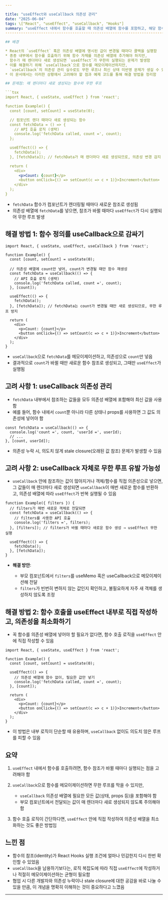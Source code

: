 ```yaml
---

title: "useEffect와 useCallback 의존성 관리"
date: "2025-06-04"
tags: \["React", "useEffect", "useCallback", "Hooks"]
summary: "useEffect 내에서 함수를 호출할 때 의존성 배열에 함수를 포함하고, 해당 함수를 useCallback으로 감싸며 발생할 수 있는 무한 루프 등 부작용을 정리합니다."
----------------------------------------------------------------------------------------------------------

## 배경

* React의 `useEffect` 훅은 의존성 배열에 명시된 값이 변경될 때마다 콜백을 실행함
* 종종 내부에서 함수를 호출하기 위해 함수 자체를 의존성 배열에 추가해야 하지만,
  함수가 매 렌더마다 새로 생성되면 `useEffect`가 무한히 실행되는 문제가 발생함
* 이를 해결하기 위해 `useCallback`으로 함수를 메모이제이션하지만,
  `useCallback`의 의존성 관리 실수로도 무한 루프나 최신 상태 미반영 문제가 생길 수 있음
* 이 문서에서는 이러한 상황에서 고려해야 할 점과 예제 코드를 통해 해결 방법을 정리함

## 문제점: 매 렌더마다 새로 생성되는 함수와 무한 루프

```tsx
import React, { useState, useEffect } from 'react';

function Example() {
  const [count, setCount] = useState(0);

  // 컴포넌트 렌더 때마다 새로 생성되는 함수
  const fetchData = () => {
    // API 호출 로직 (생략)
    console.log('fetchData called, count =', count);
  };

  useEffect(() => {
    fetchData();
  }, [fetchData]); // fetchData가 매 렌더마다 새로 생성되므로, 의존성 변경 감지 → 무한 루프

  return (
    <div>
      <p>Count: {count}</p>
      <button onClick={() => setCount(c => c + 1)}>Increment</button>
    </div>
  );
}
```

* `fetchData` 함수가 컴포넌트가 렌더링될 때마다 새로운 참조로 생성됨
* 의존성 배열에 `fetchData`를 넣으면, 참조가 바뀔 때마다 `useEffect`가 다시 실행되어 무한 루프 발생

## 해결 방법 1: 함수 정의를 useCallback으로 감싸기

```tsx
import React, { useState, useEffect, useCallback } from 'react';

function Example() {
  const [count, setCount] = useState(0);

  // 의존성 배열에 count만 넣어, count가 변경될 때만 함수 재생성
  const fetchData = useCallback(() => {
    // API 호출 로직 (생략)
    console.log('fetchData called, count =', count);
  }, [count]);

  useEffect(() => {
    fetchData();
  }, [fetchData]); // fetchData는 count가 변경될 때만 새로 생성되므로, 무한 루프 방지

  return (
    <div>
      <p>Count: {count}</p>
      <button onClick={() => setCount(c => c + 1)}>Increment</button>
    </div>
  );
}
```

* `useCallback`으로 `fetchData`를 메모이제이션하고, 의존성으로 `count`만 넣음
* 결과적으로 `count`가 바뀔 때만 새로운 함수 참조로 생성되고, 그때만 `useEffect`가 실행됨

## 고려 사항 1: useCallback 의존성 관리

* `fetchData` 내부에서 참조하는 값들을 모두 의존성 배열에 포함해야 최신 값을 사용함
* 예를 들어, 함수 내에서 `count`뿐 아니라 다른 상태나 props를 사용하면 그 값도 의존성에 넣어야 함

```tsx
const fetchData = useCallback(() => {
  console.log('count =', count, 'userId =', userId);
  // ...
}, [count, userId]);
```

* 의존성 누락 시, 의도치 않게 stale closure(오래된 값 참조) 문제가 발생할 수 있음

## 고려 사항 2: useCallback 자체로 무한 루프 유발 가능성

* `useCallback` 안에 참조하는 값이 많아지거나 객체/함수를 직접 의존성으로 넣으면,
  그 값들이 매 렌더마다 새로 생성되면 `useCallback`이 매번 새로운 함수를 반환하고,
  의존성 배열에 따라 `useEffect`가 반복 실행될 수 있음

```tsx
function Example({ filters }) {
  // filters가 매번 새로운 객체로 전달되면
  const fetchData = useCallback(() => {
    // filters를 사용한 API 호출
    console.log('filters =', filters);
  }, [filters]); // filters가 바뀔 때마다 새로운 함수 생성 → useEffect 무한 실행

  useEffect(() => {
    fetchData();
  }, [fetchData]);
}
```

* **해결 방안**:

  * 부모 컴포넌트에서 `filters`를 useMemo 혹은 useCallback으로 메모이제이션해 전달
  * `filters`가 빈번히 변하지 않는 값인지 확인하고, 불필요하게 자주 새 객체를 생성하지 않도록 조정

## 해결 방법 2: 함수 호출을 useEffect 내부로 직접 작성하고, 의존성을 최소화하기

* 꼭 함수를 의존성 배열에 넣어야 할 필요가 없다면, 함수 호출 로직을 `useEffect` 안에 직접 작성할 수 있음

```tsx
import React, { useState, useEffect } from 'react';

function Example() {
  const [count, setCount] = useState(0);

  useEffect(() => {
    // 의존성 배열에 함수 없이, 필요한 값만 넣기
    console.log('fetchData called, count =', count);
  }, [count]);

  return (
    <div>
      <p>Count: {count}</p>
      <button onClick={() => setCount(c => c + 1)}>Increment</button>
    </div>
  );
}
```

* 이 방법은 내부 로직이 단순할 때 유용하며, `useCallback` 없이도 의도치 않은 루프를 피할 수 있음

## 요약

1. `useEffect` 내에서 함수를 호출하려면, 함수 참조가 바뀔 때마다 실행되는 점을 고려해야 함
2. `useCallback`으로 함수를 메모이제이션하면 무한 루프를 막을 수 있지만,

   * `useCallback` 의존성 배열에 필요한 모든 값(상태, props 등)을 포함해야 함
   * 부모 컴포넌트에서 전달되는 값이 매 렌더마다 새로 생성되지 않도록 주의해야 함
3. 함수 호출 로직이 간단하다면, `useEffect` 안에 직접 작성하여 의존성 배열을 최소화하는 것도 좋은 방법임

## 느낀 점

* 함수의 참조(identity)가 React Hooks 실행 조건에 얼마나 민감한지 다시 한번 확인할 수 있었음
* `useCallback`을 남용하기보다는, 로직 복잡도에 따라 직접 `useEffect`에 작성하거나 적절히 메모이제이션하는 균형이 필요함
* 협업 시 다른 개발자와 의존성 누락이나 stale closure에 대한 공감을 바로 나눌 수 있을 만큼, 이 개념을 명확히 이해하는 것이 중요하다고 느꼈음

---
```

